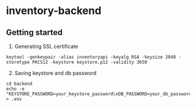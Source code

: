 # inventory-backend

## Getting started

1. Generating SSL certificate
```shell
keytool -genkeypair -alias inventoryapi -keyalg RSA -keysize 2048 -storetype PKCS12 -keystore keystore.p12 -validity 3650
```

2. Saving keystore and db password
```shell
cd backend
echo -e "KEYSTORE_PASSWORD=your_keystore_password\nDB_PASSWORD=your_db_password" > .env
```
